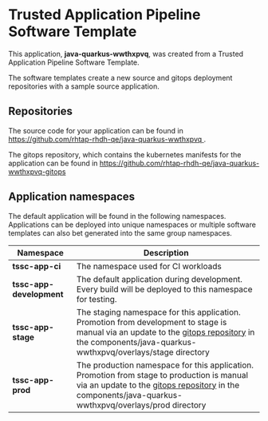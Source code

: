 # Trusted Application Pipeline Software Template

This application, **java-quarkus-wwthxpvq**, was created from a Trusted Application Pipeline Software Template.

The software templates create a new source and gitops deployment repositories with a sample source application. 

## Repositories

The source code for your application can be found in [https://github.com/rhtap-rhdh-qe/java-quarkus-wwthxpvq ](https://github.com/rhtap-rhdh-qe/java-quarkus-wwthxpvq ).
 
The gitops repository, which contains the kubernetes manifests for the application can be found in 
[https://github.com/rhtap-rhdh-qe/java-quarkus-wwthxpvq-gitops ](https://github.com/rhtap-rhdh-qe/java-quarkus-wwthxpvq-gitops ) 

## Application namespaces 

The default application will be found in the following namespaces. Applications can be deployed into unique namespaces or multiple software templates can also bet generated into the same group namespaces.  

|  Namespace   |  Description   |  
| -------- | -------- |
| **tssc-app-ci** | The namespace used for CI workloads |
| **tssc-app-development** | The default application during development. Every build will be deployed to this namespace for testing. |
| **tssc-app-stage** | The staging namespace for this application. Promotion from development to stage is manual via an update to the [gitops repository](https://github.com/rhtap-rhdh-qe/java-quarkus-wwthxpvq-gitops ) in the components/java-quarkus-wwthxpvq/overlays/stage directory |
| **tssc-app-prod** | The production namespace for this application. Promotion from stage to production is manual via an update to the [gitops repository](https://github.com/rhtap-rhdh-qe/java-quarkus-wwthxpvq-gitops ) in the components/java-quarkus-wwthxpvq/overlays/prod directory |